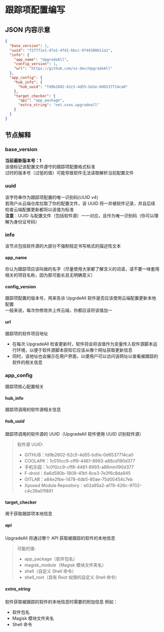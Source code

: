 # 跟踪项配置编写

## JSON 内容示意

```json
{
  "base_version": 1,
  "uuid": "f27f71e1-d7a1-4fd1-bbcc-9744380611a1",
  "info": {
    "app_name": "UpgradeAll",
    "config_version": 1,
    "url": "https://github.com/xz-dev/UpgradeAll"
  },
  "app_config": {
    "hub_info": {
      "hub_uuid": "fd9b2602-62c5-4d55-bd1e-0d6537714ca0"
    },
    "target_checker": {
      "api": "app_package",
      "extra_string": "net.xzos.upgradeall"
    }
  }
}
```

## 节点解释

### base_version

**当前最新版本号：1**  
该值标记该配置文件遵守的跟踪项配置格式标准  
过时的版本号（过低的值）可能导致软件无法读取解析当前配置文件

### uuid

该字符串作为跟踪项配置的唯一识别码(UUID v4)  
若用户从云端仓库拉取了你的配置文件，该 UUID 将一并被软件记录，并且后续检查云端配置更新都将以该值为标准  
**注意**：UUID 与配置文件（包括软件源）一一对应，且作为唯一识别码（你可以理解为身份证号码）

### info

该节点包括软件源的大部分不强制规定书写格式的描述性文本

#### app_name

你认为跟踪项应该叫做的名字（尽量使用大家都了解含义的词语，请不要一味套用相关的项目名称，因为那可能长且无明确意义）

#### config_version

跟踪项配置的版本号，用来告诉 UpgrdeAll 软件是否应该使用云端配置更新本地配置  
一般来说，每次你修改并上传云端，你都应该将该值加一

#### url

跟踪项的软件项目地址

- 在每次 UpgradeAll 检查更新时，软件将会将该值作为变量传入软件源脚本运行环境，以便于软件源脚本获知它应该从哪个网址获取更新信息
- 同时，该地址也会展示在用户界面，以便用户可以访问该网址以查看被跟踪的软件的相关信息

### app_config

跟踪项核心配置相关

#### hub_info

跟踪项调用的软件源相关信息

##### hub_uuid

跟踪项调用的软件源的 UUID（UpgradeAll 软件使用 UUID 识别软件源）

> 软件源 UUID:
>
> - GITHUB：fd9b2602-62c5-4d55-bd1e-0d6537714ca0
> - COOLAPK：1c010cc9-cff8-4461-8993-a86cd190d377
> - 手机乐园：1c010cc9-cff8-4461-8993-a86mm190d377
> - F-droid：6a6d590b-1809-41bf-8ce3-7e3f6c8da945
> - GITLAB：a84e2fbe-1478-4db5-80ae-75d00454c7eb
> - Xposed Module Repository：e02a95a2-af76-426c-9702-c4c39a01f891

#### target_checker

用于获取跟踪项本地信息

##### api

UpgradeAll 将通过哪个 API 获取被跟踪的软件的本地信息

> 可能的值:
>
> - app_package（软件包名）
> - magisk_module（Magisk 模块文件夹名）
> - shell（自定义 Shell 命令）
> - shell_root（具有 Root 权限的自定义 Shell 命令）

##### extra_string

软件获取被跟踪的软件的本地信息时需要的附加信息
例如：

- 软件包名
- Magisk 模块文件夹名
- Shell 命令
